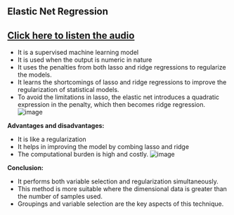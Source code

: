 ## Elastic Net Regression
## [Click here to listen the audio]()
- It is a supervised machine learning model
- It is used when the output is numeric in nature
- It uses the penalties from both lasso and ridge regressions to regularize the models.
- It learns the shortcomings of lasso and ridge regressions to improve the regularization of statistical models.
- To avoid the limitations in lasso, the elastic net introduces a quadratic expression in the penalty, which then becomes ridge regression. 
![image](https://user-images.githubusercontent.com/79050917/143614103-290cfb4a-7bb2-4500-a90c-88f4d275a9b7.png)

**Advantages and disadvantages:**
- It is like a regularization
- It helps in improving the model by combing lasso and ridge 
- The computational burden is high and costly.
![image](https://user-images.githubusercontent.com/79050917/143614137-de110c9d-cc4c-4459-951b-57e1cabb9d6b.png)

**Conclusion:**
- It performs both variable selection and regularization simultaneously.
- This method is more suitable where the dimensional data is greater than the number of samples used.
- Groupings and variable selection are the key aspects of this technique.
